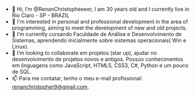 - 👋 Hi, I’m @RenanChristopheeeer, I am 30 years old and I currently live in Rio Claro - SP - BRAZIL
- 👀 I'm interested in personal and professional development in the area of ​​programming, aiming to meet the development of new and old projects.
- 🌱 I’m currently cursando Faculdade de Análise e  Desenvolvimento de Sistemas, aprendendo inicialmente sobre sistemas operacionais( Win e Linux).
- 💞️ I’m looking to collaborate em projetos (star up), ajudar no desenvolvimento de projetos novos e antigos. Possúo conhecimentos em linguagens como JavaScript, HTML5, CSS3, C#, Python e um pouco de SQL.
- 📫 Para me contatar, tenho o meu e-mail profissional: renanchristopher9@gmail.com.

<!---
RenanChristopheeeer/RenanChristopheeeer is a ✨ special ✨ repository because its `README.md` (this file) appears on your GitHub profile.
You can click the Preview link to take a look at your changes.
--->
